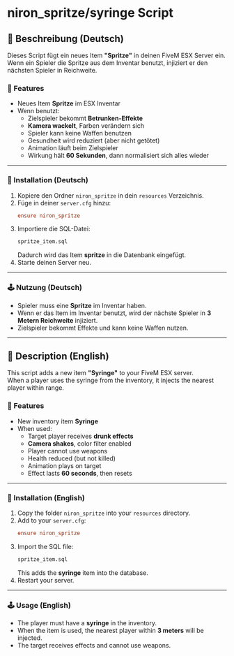 # niron_spritze/syringe Script

## 📌 Beschreibung (Deutsch)

Dieses Script fügt ein neues Item **"Spritze"** in deinen FiveM ESX Server ein.  
Wenn ein Spieler die Spritze aus dem Inventar benutzt, injiziert er den nächsten Spieler in Reichweite.  

### 🎯 Features
- Neues Item **Spritze** im ESX Inventar
- Wenn benutzt:
  - Zielspieler bekommt **Betrunken-Effekte**
  - **Kamera wackelt**, Farben verändern sich
  - Spieler kann keine Waffen benutzen
  - Gesundheit wird reduziert (aber nicht getötet)
  - Animation läuft beim Zielspieler
  - Wirkung hält **60 Sekunden**, dann normalisiert sich alles wieder

---

### 🔧 Installation (Deutsch)

1. Kopiere den Ordner `niron_spritze` in dein `resources` Verzeichnis.
2. Füge in deiner `server.cfg` hinzu:
   ```cfg
   ensure niron_spritze
   ```
3. Importiere die SQL-Datei:
   ```sql
   spritze_item.sql
   ```
   Dadurch wird das Item **spritze** in die Datenbank eingefügt.
4. Starte deinen Server neu.

---

### 🕹️ Nutzung (Deutsch)

- Spieler muss eine **Spritze** im Inventar haben.  
- Wenn er das Item im Inventar benutzt, wird der nächste Spieler in **3 Metern Reichweite** injiziert.  
- Zielspieler bekommt Effekte und kann keine Waffen nutzen.  

---

## 📌 Description (English)

This script adds a new item **"Syringe"** to your FiveM ESX server.  
When a player uses the syringe from the inventory, it injects the nearest player within range.  

### 🎯 Features
- New inventory item **Syringe**
- When used:
  - Target player receives **drunk effects**
  - **Camera shakes**, color filter enabled
  - Player cannot use weapons
  - Health reduced (but not killed)
  - Animation plays on target
  - Effect lasts **60 seconds**, then resets

---

### 🔧 Installation (English)

1. Copy the folder `niron_spritze` into your `resources` directory.
2. Add to your `server.cfg`:
   ```cfg
   ensure niron_spritze
   ```
3. Import the SQL file:
   ```sql
   spritze_item.sql
   ```
   This adds the **syringe** item into the database.
4. Restart your server.

---

### 🕹️ Usage (English)

- The player must have a **syringe** in the inventory.  
- When the item is used, the nearest player within **3 meters** will be injected.  
- The target receives effects and cannot use weapons.  
